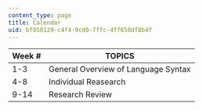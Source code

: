 ```yaml
---
content_type: page
title: Calendar
uid: bf858129-c4f4-9cd0-7ffc-4ff658df8b4f
---
```


| Week # | TOPICS |
| --- | --- |
| 1-3 | General Overview of Language Syntax |
| 4-8 | Individual Reasearch |
| 9-14 | Research Review
